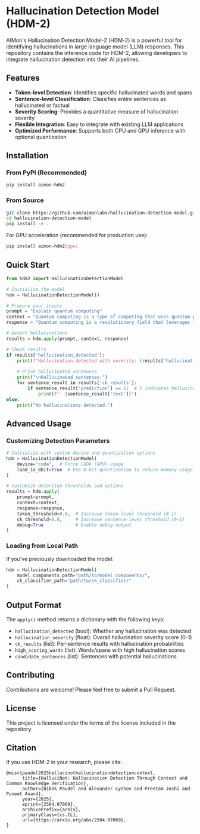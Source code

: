 # Hallucination Detection Model (HDM-2)

AIMon's Hallucination Detection Model-2 (HDM-2) is a powerful tool for identifying hallucinations in large language model (LLM) responses. This repository contains the inference code for HDM-2, allowing developers to integrate hallucination detection into their AI pipelines.

## Features

- **Token-level Detection**: Identifies specific hallucinated words and spans
- **Sentence-level Classification**: Classifies entire sentences as hallucinated or factual
- **Severity Scoring**: Provides a quantitative measure of hallucination severity
- **Flexible Integration**: Easy to integrate with existing LLM applications
- **Optimized Performance**: Supports both CPU and GPU inference with optional quantization

## Installation

### From PyPI (Recommended)

```bash
pip install aimon-hdm2
```

### From Source

```bash
git clone https://github.com/aimonlabs/hallucination-detection-model.git
cd hallucination-detection-model
pip install -e .
```

For GPU acceleration (recommended for production use):

```bash
pip install aimon-hdm2[gpu]
```

## Quick Start

```python
from hdm2 import HallucinationDetectionModel

# Initialize the model
hdm = HallucinationDetectionModel()

# Prepare your inputs
prompt = "Explain quantum computing"
context = "Quantum computing is a type of computing that uses quantum phenomena such as superposition and entanglement. A quantum computer maintains a sequence of qubits."
response = "Quantum computing is a revolutionary field that leverages the principles of quantum mechanics to perform computations. Unlike classical computing which uses bits, quantum computing uses quantum bits or qubits. These qubits can exist in multiple states simultaneously due to a phenomenon called superposition. Additionally, quantum entanglement allows qubits to be intrinsically connected regardless of distance. Quantum computers are particularly effective for solving complex problems like factoring large numbers and simulating quantum systems. They are also good at optimization problems and machine learning tasks."

# Detect hallucinations
results = hdm.apply(prompt, context, response)

# Check results
if results['hallucination_detected']:
    print(f"Hallucination detected with severity: {results['hallucination_severity']:.4f}")
    
    # Print hallucinated sentences
    print("\nHallucinated sentences:")
    for sentence_result in results['ck_results']:
        if sentence_result['prediction'] == 1:  # 1 indicates hallucination
            print(f"- {sentence_result['text']}")
else:
    print("No hallucinations detected.")
```

## Advanced Usage

### Customizing Detection Parameters

```python
# Initialize with custom device and quantization options
hdm = HallucinationDetectionModel(
    device="cuda",  # Force CUDA (GPU) usage
    load_in_8bit=True  # Use 8-bit quantization to reduce memory usage
)

# Customize detection thresholds and options
results = hdm.apply(
    prompt=prompt,
    context=context, 
    response=response,
    token_threshold=0.6,  # Increase token-level threshold (0-1)
    ck_threshold=0.8,     # Increase sentence-level threshold (0-1)
    debug=True            # Enable debug output
)
```

### Loading from Local Path

If you've previously downloaded the model:

```python
hdm = HallucinationDetectionModel(
    model_components_path="path/to/model_components/",
    ck_classifier_path="path/to/ck_classifier/"
)
```

## Output Format

The `apply()` method returns a dictionary with the following keys:

- `hallucination_detected` (bool): Whether any hallucination was detected
- `hallucination_severity` (float): Overall hallucination severity score (0-1)
- `ck_results` (list): Per-sentence results with hallucination probabilities
- `high_scoring_words` (list): Words/spans with high hallucination scores
- `candidate_sentences` (list): Sentences with potential hallucinations

## Contributing

Contributions are welcome! Please feel free to submit a Pull Request.

## License

This project is licensed under the terms of the license included in the repository.

## Citation

If you use HDM-2 in your research, please cite:

```
@misc{paudel2025hallucinothallucinationdetectioncontext,
      title={HalluciNot: Hallucination Detection Through Context and Common Knowledge Verification}, 
      author={Bibek Paudel and Alexander Lyzhov and Preetam Joshi and Puneet Anand},
      year={2025},
      eprint={2504.07069},
      archivePrefix={arXiv},
      primaryClass={cs.CL},
      url={https://arxiv.org/abs/2504.07069}, 
}
```
